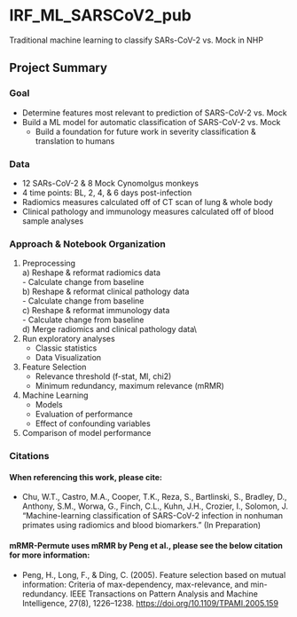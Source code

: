 # IRF_ML_SARSCoV2_pub
Traditional machine learning to classify SARs-CoV-2 vs. Mock in NHP

## Project Summary

### Goal
- Determine features most relevant to prediction of SARS-CoV-2 vs. Mock
- Build a ML model for automatic classification of SARS-CoV-2 vs. Mock
    - Build a foundation for future work in severity classification & translation to humans

### Data
- 12 SARs-CoV-2 & 8 Mock Cynomolgus monkeys
- 4 time points: BL, 2, 4, & 6 days post-infection
- Radiomics measures calculated off of CT scan of lung & whole body
- Clinical pathology and immunology measures calculated off of blood sample analyses

### Approach & Notebook Organization
1) Preprocessing\
    a) Reshape & reformat radiomics data\
        - Calculate change from baseline\
    b) Reshape & reformat clinical pathology data\
        - Calculate change from baseline\
    c) Reshape & reformat immunology data\
        - Calculate change from baseline\
    d) Merge radiomics and clinical pathology data\
2) Run exploratory analyses
    - Classic statistics
    - Data Visualization
3) Feature Selection
    - Relevance threshold (f-stat, MI, chi2)
    - Minimum redundancy, maximum relevance (mRMR)
4) Machine Learning
    - Models
    - Evaluation of performance
    - Effect of confounding variables
5) Comparison of model performance

### Citations
#### When referencing this work, please cite:
- Chu, W.T., Castro, M.A., Cooper, T.K., Reza, S., Bartlinski, S., Bradley, D., Anthony, S.M., Worwa, G., Finch, C.L., Kuhn, J.H., Crozier, I., Solomon, J. “Machine-learning classification of SARS-CoV-2 infection in nonhuman primates using radiomics and blood biomarkers.” (In Preparation)

#### mRMR-Permute uses mRMR by Peng et al., please see the below citation for more information:
- Peng, H., Long, F., & Ding, C. (2005). Feature selection based on mutual information: Criteria of max-dependency, max-relevance, and min-redundancy. IEEE Transactions on Pattern Analysis and Machine Intelligence, 27(8), 1226–1238. https://doi.org/10.1109/TPAMI.2005.159